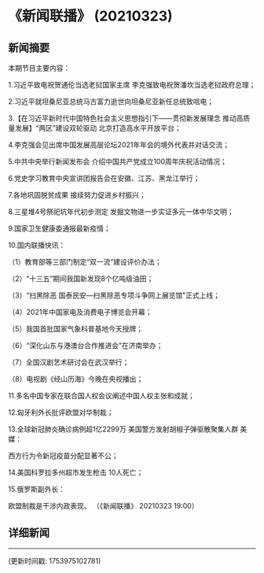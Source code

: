 # 《新闻联播》 (20210323)

## 新闻摘要

本期节目主要内容：

 1.习近平致电祝贺通伦当选老挝国家主席 李克强致电祝贺潘坎当选老挝政府总理；

 2.习近平就坦桑尼亚总统马古富力逝世向坦桑尼亚新任总统致唁电；

 3.【在习近平新时代中国特色社会主义思想指引下——贯彻新发展理念 推动高质量发展】“两区”建设双轮驱动 北京打造高水平开放平台；

 4.李克强会见出席中国发展高层论坛2021年年会的境外代表并对话交流；

 5.中共中央举行新闻发布会 介绍中国共产党成立100周年庆祝活动情况；

 6.党史学习教育中央宣讲团报告会在安徽、江苏、黑龙江举行；

 7.各地巩固脱贫成果 接续努力促进乡村振兴；

 8.三星堆4号祭祀坑年代初步测定 发掘文物进一步实证多元一体中华文明；

 9.国家卫生健康委通报最新疫情；

 10.国内联播快讯：

 （1）教育部等三部门制定“双一流”建设评价办法；

 （2）“十三五”期间我国新发现8个亿吨级油田；

 （3）“扫黑除恶 国泰民安—扫黑除恶专项斗争网上展览馆”正式上线；

 （4）2021年中国家电及消费电子博览会开幕；

 （5）我国首批国家气象科普基地今天授牌；

 （6）“深化山东与港澳台合作推进会”在济南举办；

 （7）全国汉剧艺术研讨会在武汉举行；

 （8）电视剧《经山历海》今晚在央视播出；

 11.多名中国专家在联合国人权会议阐述中国人权主张和成就；

 12.匈牙利外长批评欧盟对华制裁；

 13.全球新冠肺炎确诊病例超1亿2299万 美国警方发射胡椒子弹驱散聚集人群 美媒：

西方行为令新冠疫苗分配显著不公；

 14.美国科罗拉多州超市发生枪击 10人死亡；

 15.俄罗斯副外长：

欧盟制裁是干涉内政表现。 （《新闻联播》 20210323 19:00）

## 详细新闻

---

(更新时间戳: 1753975102781)

